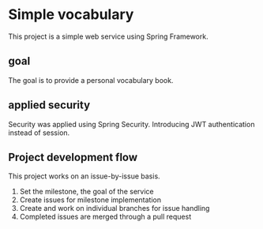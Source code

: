 # Simple vocabulary
This project is a simple web service using Spring Framework.

## goal
The goal is to provide a personal vocabulary book.

## applied security
Security was applied using Spring Security.
Introducing JWT authentication instead of session.

## Project development flow
This project works on an issue-by-issue basis.

1. Set the milestone, the goal of the service  
2. Create issues for milestone implementation  
3. Create and work on individual branches for issue handling
4. Completed issues are merged through a pull request